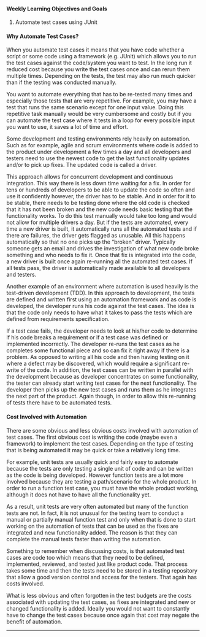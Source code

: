 #### Weekly Learning Objectives and Goals

1. Automate test cases using JUnit

#### Why Automate Test Cases?

When you automate test cases it means that you have code whether a script or some code using a framework 
(e.g. JUnit) which allows you to run the test cases against the code/system you want to test. In the long 
run it reduced cost because you write the test cases once and can rerun them multiple times. Depending on 
the tests, the test may also run much quicker than if the testing was conducted manually.

You want to automate everything that has to be re-tested many times and especially those tests that are 
very repetitive. For example, you may have a test that runs the same scenario except for one input value. 
Doing this repetitive task manually would be very cumbersome and costly but if you can automate the test 
case where it tests in a loop for every possible input you want to use, it saves a lot of time and effort.

Some development and testing environments rely heavily on automation. Such as for example, agile and scrum 
environments where code is added to the product under development a few times a day and all developers and 
testers need to use the newest code to get the last functionality updates and/or to pick up fixes. The 
updated code is called a driver. 

This approach allows for concurrent development and continuous integration. This way there is less down time 
waiting for a fix. In order for tens or hundreds of developers to be able to update the code so often and 
use it confidently however, the driver has to be stable. And in order for it to be stable, there needs to be 
testing done where the old code is checked that it has not been broken and the new code needs basic testing 
that the functionality works. To do this test manually would take too long and would not allow for multiple 
drivers a day. But if the tests are automated, every time a new driver is built, it automatically runs all 
the automated tests and if there are failures, the driver gets flagged as unusable. All this happens 
automatically so that no one picks up the “broken” driver. Typically someone gets an email and drives the 
investigation of what new code broke something and who needs to fix it. Once that fix is integrated into the 
code, a new driver is built once again re-running all the automated test cases. If all tests pass, the 
driver is automatically made available to all developers and testers. 

Another example of an environment where automation is used heavily is the test-driven development (TDD). In 
this approach to development, the tests are defined and written first using an automation framework and as 
code is developed, the developer runs his code against the test cases. The idea is that the code only needs 
to have what it takes to pass the tests which are defined from requirements specification. 

If a test case fails, the developer needs to look at his/her code to determine if his code breaks a 
requirement or if a test case was defined or implemented incorrectly.  The developer re-runs the test cases 
as he completes some functional piece and so can fix it right away if there is a problem. As opposed to 
writing all his code and then having testing on it where a defect may be discovered, which would require a 
significant re-write of the code. In addition, the test cases can be written in parallel with the 
development because as developer concentrates on some functionality, the tester can already start writing 
test cases for the next functionality. The developer then picks up the new test cases and runs them as he 
integrates the next part of the product. Again though, in order to allow this re-running of tests there 
have to be automated tests.


#### Cost Involved with Automation

There are some obvious and less obvious costs involved with automation of test cases. The first obvious 
cost is writing the code (maybe even a framework) to implement the test cases. Depending on the type of 
testing that is being automated it may be quick or take a relatively long time. 

For example, unit tests are usually quick and fairly easy to automate because the tests are only testing 
a single unit of code and can be written as the code is being developed. However function tests are a lot 
more involved because they are testing a path/scenario for the whole product. In order to run a function 
test case, you must have the whole product working, although it does not have to have all the functionality 
yet.

As a result, unit tests are very often automated but many of the function tests are not. In fact, it is 
not unusual for the testing team to conduct a manual or partially manual function test and only when that 
is done to start working on the automation of tests that can be used as the fixes are integrated and new 
functionality added. The reason is that they can complete the manual tests faster than writing the 
automation.

Something to remember when discussing costs, is that automated test cases are code too which means that 
they need to be defined, implemented, reviewed, and tested just like product code. That process takes 
some time and then the tests need to be stored in a testing repository that allow a good version control 
and access for the testers. That again has costs involved.

What is less obvious and often forgotten in the test budgets are the costs associated with updating the 
test cases, as fixes are integrated and new or changed functionality is added. Ideally you would not want 
to constantly have to change the test cases because once again that cost may negate the benefit of 
automation.


---

